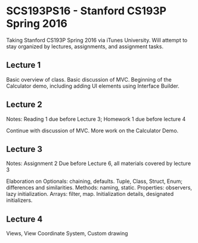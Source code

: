 # SCS193PS16 - Stanford CS193P Spring 2016

Taking Stanford CS193P Spring 2016 via iTunes University. Will attempt to stay organized by lectures, assignments, and assignment tasks.

## Lecture 1

Basic overview of class. Basic discussion of MVC. Beginning of the Calculator demo, including adding UI elements using Interface Builder. 

## Lecture 2

Notes: Reading 1 due before Lecture 3; Homework 1 due before lecture 4

Continue with discussion of MVC. More work on the Calculator Demo. 

## Lecture 3 

Notes: Assignment 2 Due before Lecture 6, all materials covered by lecture 3

Elaboration on Optionals: chaining, defaults. Tuple, Class, Struct, Enum; differences and similarities. Methods: naming, static. Properties: observers, lazy initialization. Arrays: filter, map. Initialization details, designated initializers.

## Lecture 4

Views, View Coordinate System, Custom drawing
